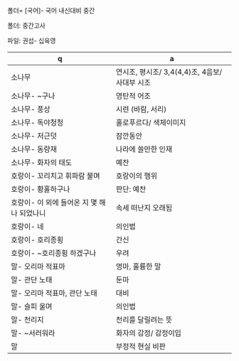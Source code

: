 폴더= [국어]- ​국어 내신대비 중간

폴더: 중간고사

파일: 권섭- 십육영

 q  | a
--- | ---
소나무			| 연시조, 평시조/ 3,4(4,4)조, 4음보/ 사대부 시조
소나무-  ~구나			| 영탄적 어조
소나무- 풍상			| 시련 (바람, 서리)
소나무- 독야청청			| 홀로푸르다/ 색체이미지
소나무- 저근덧			| 잠깐동안
소나무- 동량재			| 나라에 쓸만한 인재
소나무- 화자의 태도			| 예찬
호랑이- 꼬리치고 휘파람 불며			| 호랑이의 행위
호랑이- 황홀하구나			| 판단: 예찬
호랑이- 이 뫼에 들어온 지 몇 해나 되었나니			| 속세 떠난지 오래됨
호랑이- 네			| 의인법
호랑이- 호리종횡			| 간신
호랑이- ~호리종횡 하겠구나			| 우려
말- 오리마 적표마			| 명마, 훌륭한 말
말- 관단 노태			| 둔마
말- 오리마 적표마, 관단 노태			| 대비
말- 슬피 울며			| 의인법
말- 천리지			| 천리를 달릴려는 뜻
말- ~서러워라			| 화자의 감정/ 감정이입
말			| 부정적 현실 비판
